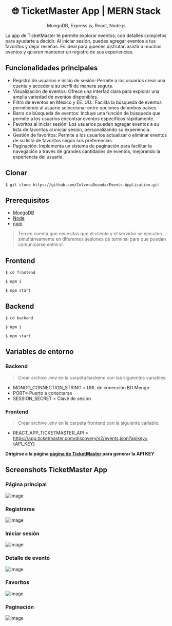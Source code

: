 <h1 align="center">
🌐 TicketMaster App | MERN Stack
</h1>
<p align="center">
MongoDB, Express.js, React, Node.js
</p>

La app de TicketMaster te permite explorar eventos, con detalles completos para ayudarte a decidir. Al iniciar sesión, puedes agregar eventos a tus favoritos y dejar reseñas. Es ideal para quienes disfrutan asistir a muchos eventos y quieren mantener un registro de sus experiencias.

## Funcionalidades principales
 - Registro de usuarios e inicio de sesión: Permite a los usuarios crear una cuenta y acceder a su perfil de manera segura.
 - Visualización de eventos: Ofrece una interfaz clara para explorar una amplia variedad de eventos disponibles.
 - Filtro de eventos en México y EE. UU.: Facilita la búsqueda de eventos permitiendo al usuario seleccionar entre opciones de ambos países.
 - Barra de búsqueda de eventos: Incluye una función de búsqueda que permite a los usuarios encontrar eventos específicos rápidamente.
 - Favoritos al iniciar sesión: Los usuarios pueden agregar eventos a su lista de favoritos al iniciar sesión, personalizando su experiencia.
 - Gestión de favoritos: Permite a los usuarios actualizar o eliminar eventos de su lista de favoritos según sus preferencias.
 - Paginación: Implementa un sistema de paginación para facilitar la navegación a través de grandes cantidades de eventos, mejorando la experiencia del usuario.

## Clonar
```terminal
$ git clone https://github.com/ColveraDeanda/Events-Application.git
```

## Prerequisitos
- [MongoDB](https://gist.github.com/nrollr/9f523ae17ecdbb50311980503409aeb3)
- [Node](https://nodejs.org/en/download/)
- [npm](https://nodejs.org/en/download/package-manager/)

> Ten en cuenta que necesitas que el cliente y el servidor se ejecuten simultáneamente en diferentes sesiones de terminal para que puedan comunicarse entre sí.

## Frontend
```terminal
$ cd frontend
```
```terminal
$ npm i
```
```terminal
$ npm start
```

## Backend
```terminal
$ cd backend
```
```terminal
$ npm i
```
```terminal
$ npm start
```

## Variables de entorno 

### Backend
> Crear archivo .env en la carpeta backend con las siguientes variables:
 - MONGO_CONNECTION_STRING = URL de conección BD Mongo
 - PORT= Puerto a conectarse
 - SESSION_SECRET = Clave de sesión 

### Frontend
> Crear archivo .env en la carpeta frontend con la siguiente variable:
 - REACT_APP_TICKETMASTER_API = https://app.ticketmaster.com/discovery/v2/events.json?apikey={API_KEY}

**Dirigirse a la página [página de TicketMaster](https://developer.ticketmaster.com/products-and-docs/apis/discovery-api/v2/) para generar la API KEY**

## Screenshots TicketMaster App

### Página principal
![image](https://github.com/user-attachments/assets/fe72f9dc-e4cb-4140-bb16-1a4b9e6253e8)

### Registrarse
![image](https://github.com/user-attachments/assets/88e316db-b29c-4534-8f96-d612db7368ba)

### Iniciar sesión
![image](https://github.com/user-attachments/assets/8be05c9e-081f-4be2-8333-7e9271936d4f)

### Detalle de evento
![image](https://github.com/user-attachments/assets/2d7029aa-7b2e-41b9-96d9-5502db248cd6)

### Favoritos
![image](https://github.com/user-attachments/assets/72132297-7e84-422a-891b-2329b949d03a)

### Paginación
![image](https://github.com/user-attachments/assets/0106fd41-80af-48d5-ad4b-7477bb0e2a0d)





